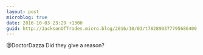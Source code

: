 ```yaml
---
layout: post
microblog: true
date: 2016-10-03 23:29 +1300
guid: http://JacksonOfTrades.micro.blog/2016/10/03/t782890377795686400.html
---
```

@DoctorDazza Did they give a reason?
